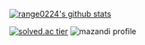 [![range0224's github stats](https://github-readme-stats.vercel.app/api?username=range0224&show_icons=true&theme=gruvbox)](https://github.com/range0224/github-readme-stats)

[![solved.ac tier](http://mazassumnida.wtf/api/v2/generate_badge?boj=gojib2002)](https://solved.ac/gojib2002)
![mazandi profile](http://mazandi.herokuapp.com/api?handle=gojib2002&theme=dark)
